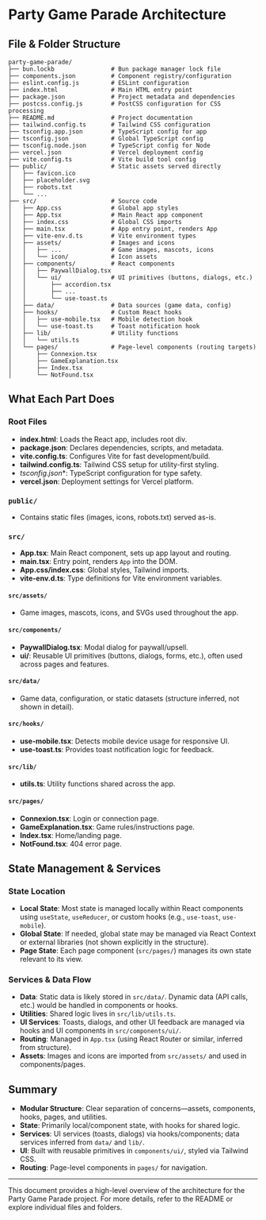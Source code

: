 # Party Game Parade Architecture

## File & Folder Structure

```
party-game-parade/
├── bun.lockb                # Bun package manager lock file
├── components.json          # Component registry/configuration
├── eslint.config.js         # ESLint configuration
├── index.html               # Main HTML entry point
├── package.json             # Project metadata and dependencies
├── postcss.config.js        # PostCSS configuration for CSS processing
├── README.md                # Project documentation
├── tailwind.config.ts       # Tailwind CSS configuration
├── tsconfig.app.json        # TypeScript config for app
├── tsconfig.json            # Global TypeScript config
├── tsconfig.node.json       # TypeScript config for Node
├── vercel.json              # Vercel deployment config
├── vite.config.ts           # Vite build tool config
├── public/                  # Static assets served directly
│   ├── favicon.ico
│   ├── placeholder.svg
│   ├── robots.txt
│   └── ...
├── src/                     # Source code
│   ├── App.css              # Global app styles
│   ├── App.tsx              # Main React app component
│   ├── index.css            # Global CSS imports
│   ├── main.tsx             # App entry point, renders App
│   ├── vite-env.d.ts        # Vite environment types
│   ├── assets/              # Images and icons
│   │   ├── ...              # Game images, mascots, icons
│   │   └── icon/            # Icon assets
│   ├── components/          # React components
│   │   ├── PaywallDialog.tsx
│   │   └── ui/              # UI primitives (buttons, dialogs, etc.)
│   │       ├── accordion.tsx
│   │       ├── ...
│   │       └── use-toast.ts
│   ├── data/                # Data sources (game data, config)
│   ├── hooks/               # Custom React hooks
│   │   ├── use-mobile.tsx   # Mobile detection hook
│   │   └── use-toast.ts     # Toast notification hook
│   ├── lib/                 # Utility functions
│   │   └── utils.ts
│   └── pages/               # Page-level components (routing targets)
│       ├── Connexion.tsx
│       ├── GameExplanation.tsx
│       ├── Index.tsx
│       └── NotFound.tsx
```

## What Each Part Does

### Root Files
- **index.html**: Loads the React app, includes root div.
- **package.json**: Declares dependencies, scripts, and metadata.
- **vite.config.ts**: Configures Vite for fast development/build.
- **tailwind.config.ts**: Tailwind CSS setup for utility-first styling.
- **tsconfig*.json**: TypeScript configuration for type safety.
- **vercel.json**: Deployment settings for Vercel platform.

### `public/`
- Contains static files (images, icons, robots.txt) served as-is.

### `src/`
- **App.tsx**: Main React component, sets up app layout and routing.
- **main.tsx**: Entry point, renders `App` into the DOM.
- **App.css/index.css**: Global styles, Tailwind imports.
- **vite-env.d.ts**: Type definitions for Vite environment variables.

#### `src/assets/`
- Game images, mascots, icons, and SVGs used throughout the app.

#### `src/components/`
- **PaywallDialog.tsx**: Modal dialog for paywall/upsell.
- **ui/**: Reusable UI primitives (buttons, dialogs, forms, etc.), often used across pages and features.

#### `src/data/`
- Game data, configuration, or static datasets (structure inferred, not shown in detail).

#### `src/hooks/`
- **use-mobile.tsx**: Detects mobile device usage for responsive UI.
- **use-toast.ts**: Provides toast notification logic for feedback.

#### `src/lib/`
- **utils.ts**: Utility functions shared across the app.

#### `src/pages/`
- **Connexion.tsx**: Login or connection page.
- **GameExplanation.tsx**: Game rules/instructions page.
- **Index.tsx**: Home/landing page.
- **NotFound.tsx**: 404 error page.

## State Management & Services

### State Location
- **Local State**: Most state is managed locally within React components using `useState`, `useReducer`, or custom hooks (e.g., `use-toast`, `use-mobile`).
- **Global State**: If needed, global state may be managed via React Context or external libraries (not shown explicitly in the structure).
- **Page State**: Each page component (`src/pages/`) manages its own state relevant to its view.

### Services & Data Flow
- **Data**: Static data is likely stored in `src/data/`. Dynamic data (API calls, etc.) would be handled in components or hooks.
- **Utilities**: Shared logic lives in `src/lib/utils.ts`.
- **UI Services**: Toasts, dialogs, and other UI feedback are managed via hooks and UI components in `src/components/ui/`.
- **Routing**: Managed in `App.tsx` (using React Router or similar, inferred from structure).
- **Assets**: Images and icons are imported from `src/assets/` and used in components/pages.

## Summary
- **Modular Structure**: Clear separation of concerns—assets, components, hooks, pages, and utilities.
- **State**: Primarily local/component state, with hooks for shared logic.
- **Services**: UI services (toasts, dialogs) via hooks/components; data services inferred from `data/` and `lib/`.
- **UI**: Built with reusable primitives in `components/ui/`, styled via Tailwind CSS.
- **Routing**: Page-level components in `pages/` for navigation.

---
This document provides a high-level overview of the architecture for the Party Game Parade project. For more details, refer to the README or explore individual files and folders.
